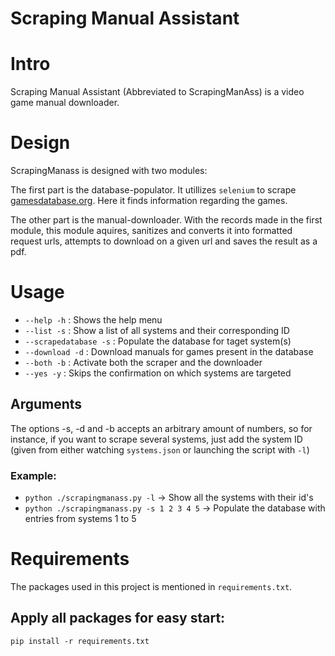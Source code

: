 # Scraping Manual Assistant

# Intro
Scraping Manual Assistant (Abbreviated to ScrapingManAss) is a video game manual downloader. 

# Design
ScrapingManass is designed with two modules:

The first part is the database-populator. It utillizes `selenium` to scrape [gamesdatabase.org](http://gamesdatabase.org). Here it finds information regarding the games.

The other part is the manual-downloader. With the records made in the first module, this module aquires, sanitizes and converts it into formatted request urls, attempts to download on a given url and saves the result as a pdf.

# Usage

* `--help -h` : Shows the help menu
* `--list -s` : Show a list of all systems and their corresponding ID
* `--scrapedatabase -s` : Populate the database for taget system(s)
* `--download -d` : Download manuals for games present in the database
* `--both -b` : Activate both the scraper and the downloader 
* `--yes -y` : Skips the confirmation on which systems are targeted


## Arguments
The options -s, -d and -b accepts an arbitrary amount of numbers, so for instance, if you want to scrape several systems, just add the system ID (given from either watching `systems.json` or launching the script with `-l`)

### Example:

* `python ./scrapingmanass.py -l` -> Show all the systems with their id's
* `python ./scrapingmanass.py -s 1 2 3 4 5` -> Populate the database with entries from systems 1 to 5  

# Requirements
The packages used in this project is mentioned in `requirements.txt`.

## Apply all packages for easy start:
```pip install -r requirements.txt```
